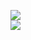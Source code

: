 [![](https://img.shields.io/badge/Made%20With-Github%20Spray-lightgrey.svg?style=for-the-badge&logo=github)](https://github.com/Annihil/github-spray#27637)  
[![](https://i.imgur.com/2DrTn0Z.gif)](https://github.com/Annihil/github-spray)